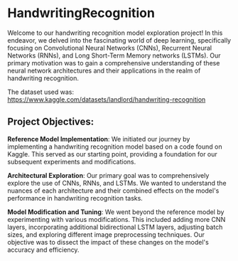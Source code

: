 # HandwritingRecognition

Welcome to our handwriting recognition model exploration project! In this endeavor, we delved into the fascinating world of deep learning, specifically focusing on Convolutional Neural Networks (CNNs), Recurrent Neural Networks (RNNs), and Long Short-Term Memory networks (LSTMs). Our primary motivation was to gain a comprehensive understanding of these neural network architectures and their applications in the realm of handwriting recognition.

The dataset used was: https://www.kaggle.com/datasets/landlord/handwriting-recognition

## Project Objectives:

**Reference Model Implementation**: We initiated our journey by implementing a handwriting recognition model based on a code found on Kaggle. This served as our starting point, providing a foundation for our subsequent experiments and modifications.

**Architectural Exploration**: Our primary goal was to comprehensively explore the use of CNNs, RNNs, and LSTMs. We wanted to understand the nuances of each architecture and their combined effects on the model's performance in handwriting recognition tasks.

**Model Modification and Tuning**: We went beyond the reference model by experimenting with various modifications. This included adding more CNN layers, incorporating additional bidirectional LSTM layers, adjusting batch sizes, and exploring different image preprocessing techniques. Our objective was to dissect the impact of these changes on the model's accuracy and efficiency.
